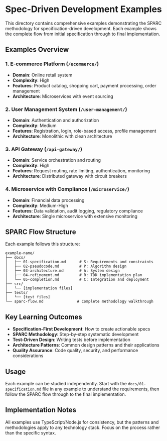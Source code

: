 # Spec-Driven Development Examples

This directory contains comprehensive examples demonstrating the SPARC methodology for specification-driven development. Each example shows the complete flow from initial specification through to final implementation.

## Examples Overview

### 1. E-commerce Platform (`/ecommerce/`)
- **Domain**: Online retail system
- **Complexity**: High
- **Features**: Product catalog, shopping cart, payment processing, order management
- **Architecture**: Microservices with event sourcing

### 2. User Management System (`/user-management/`)
- **Domain**: Authentication and authorization
- **Complexity**: Medium
- **Features**: Registration, login, role-based access, profile management
- **Architecture**: Monolithic with clean architecture

### 3. API Gateway (`/api-gateway/`)
- **Domain**: Service orchestration and routing
- **Complexity**: High
- **Features**: Request routing, rate limiting, authentication, monitoring
- **Architecture**: Distributed gateway with circuit breakers

### 4. Microservice with Compliance (`/microservice/`)
- **Domain**: Financial data processing
- **Complexity**: Medium-High
- **Features**: Data validation, audit logging, regulatory compliance
- **Architecture**: Single microservice with extensive monitoring

## SPARC Flow Structure

Each example follows this structure:

```
example-name/
├── docs/
│   ├── 01-specification.md      # S: Requirements and constraints
│   ├── 02-pseudocode.md         # P: Algorithm design
│   ├── 03-architecture.md       # A: System design
│   ├── 04-refinement.md         # R: TDD implementation plan
│   └── 05-completion.md         # C: Integration and deployment
├── src/
│   └── [implementation files]
├── tests/
│   └── [test files]
└── sparc-flow.md               # Complete methodology walkthrough
```

## Key Learning Outcomes

- **Specification-First Development**: How to create actionable specs
- **SPARC Methodology**: Step-by-step systematic development
- **Test-Driven Design**: Writing tests before implementation
- **Architecture Patterns**: Common design patterns and their applications
- **Quality Assurance**: Code quality, security, and performance considerations

## Usage

Each example can be studied independently. Start with the `docs/01-specification.md` file in any example to understand the requirements, then follow the SPARC flow through to the final implementation.

## Implementation Notes

All examples use TypeScript/Node.js for consistency, but the patterns and methodologies apply to any technology stack. Focus on the process rather than the specific syntax.